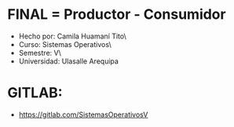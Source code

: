 # FINAL = Productor - Consumidor
- Hecho por: Camila Huamaní Tito\
- Curso: Sistemas Operativos\
- Semestre: V\
- Universidad: Ulasalle Arequipa

# GITLAB:
- https://gitlab.com/SistemasOperativosV
